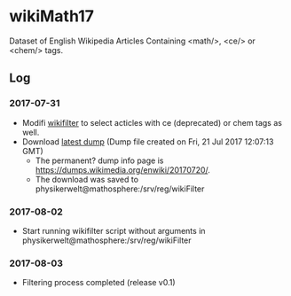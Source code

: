 # wikiMath17
Dataset of English Wikipedia Articles Containing &lt;math/>, &lt;ce/> or &lt;chem/> tags.

## Log

### 2017-07-31
* Modifi [wikifilter](https://github.com/physikerwelt/wikiFilter/commit/1cc1b1bb8656c7ecec60887896ac26a4be668798) to select acticles with ce (deprecated) or chem tags as well.
* Download [latest dump](https://dumps.wikimedia.org/enwiki/latest/enwiki-latest-pages-articles.xml.bz2) (Dump file created on Fri, 21 Jul 2017 12:07:13 GMT)
  * The permanent? dump info page is https://dumps.wikimedia.org/enwiki/20170720/. 
  * The download was saved to physikerwelt@mathosphere:/srv/reg/wikiFilter

### 2017-08-02
* Start running wikifilter script without arguments in physikerwelt@mathosphere:/srv/reg/wikiFilter

### 2017-08-03
* Filtering process completed (release v0.1)

